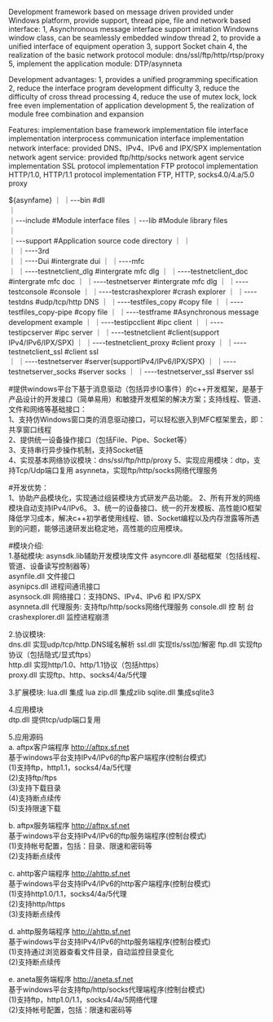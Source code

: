 Development framework based on message driven provided under Windows platform, provide support, thread pipe, file and network based interface: 
    1, Asynchronous message interface support imitation Windowns window class, can be seamlessly embedded window thread 
    2, to provide a unified interface of equipment operation 
    3, support Socket chain 
    4, the realization of the basic network protocol module: dns/ssl/ftp/http/rtsp/proxy 
    5, implement the application module: DTP/asynneta 

Development advantages: 
    1, provides a unified programming specification 
    2, reduce the interface program development difficulty 
    3, reduce the difficulty of cross thread processing 
    4, reduce the use of mutex lock, lock free even implementation of application development 
    5, the realization of module free combination and expansion 

Features: 
    implementation base framework 
    implementation file interface 
    implementation interprocess communication interface 
    implementation network interface: provided DNS、IPv4、IPv6 and IPX/SPX 
    implementation network agent service: provided ftp/http/socks network agent service 
    implementation SSL protocol 
    implementation FTP protocol 
    implementation HTTP/1.0, HTTP/1.1 protocol 
    implementation FTP, HTTP, socks4.0/4.a/5.0 proxy 

${asynfame}
     ｜
     ｜---bin                                     #dll  
     ｜                                           
     ｜---include                                 #Module interface files 
     ｜---lib                                     #Module library files  
     ｜                                           
     ｜---support                                 #Application source code directory 
     ｜    ｜                                     
     ｜    ｜----3rd                              
     ｜           ｜----Dui                       #intergrate dui 
     ｜           ｜----mfc                       
     ｜                 ｜----testnetclient_dlg   #intergrate mfc dlg 
     ｜                 ｜----testnetclient_doc   #intergrate mfc doc 
     ｜                 ｜----testnetserver       #intergrate mfc dlg 
     ｜    ｜----testconsole                      #console 
     ｜    ｜----testcrashexplorer                #crash explorer 
     ｜    ｜----testdns                          #udp/tcp/http DNS 
     ｜    ｜----testfiles_copy                   #copy file 
     ｜    ｜----testfiles_copy-pipe              #copy file 
     ｜    ｜----testframe                        #Asynchronous message development example 
     ｜    ｜----testipcclient                    #ipc client 
     ｜    ｜----testipcserver                    #ipc server 
     ｜    ｜----testnetclient                    #client(support IPv4/IPv6/IPX/SPX) 
     ｜    ｜----testnetclient_proxy              #client proxy 
     ｜    ｜----testnetclient_ssl                #client ssl  
     ｜    ｜----testnetserver                    #server(supportIPv4/IPv6/IPX/SPX) 
     ｜    ｜----testnetserver_socks              #server socks 
     ｜    ｜----testnetserver_ssl                #server ssl 

#提供windows平台下基于消息驱动（包括异步IO事件）的c++开发框架，是基于产品设计的开发接口（简单易用）和敏捷开发框架的解决方案；支持线程、管道、文件和网络等基础接口：   
1、支持仿Windows窗口类的消息驱动接口，可以轻松嵌入到MFC框架里去，即：共享窗口线程  
2、提供统一设备操作接口（包括File、Pipe、Socket等）   
3、支持串行异步操作机制，支持Socket链  
4、实现基本网络协议模块：dns/ssl/ftp/http/proxy 
5、实现应用模块：dtp，支持Tcp/Udp端口复用 
                 asynneta，实现ftp/http/socks网络代理服务  

#开发优势：  
1、协助产品模块化，实现通过组装模块方式研发产品功能。 
2、所有开发的网络模块自动支持IPv4/IPv6。 
3、统一的设备接口、统一的开发模板、高性能IO框架降低学习成本，解决c++初学者使用线程、锁、Socket编程以及内存泄露等所遇到的问题，能够迅速研发出稳定地，高性能的应用模块。 

#模块介绍:  
1.基础模块: asynsdk.lib辅助开发模块库文件 
     asyncore.dll 基础框架（包括线程、管道、设备读写控制器等）  
     asynfile.dll 文件接口  
     asynipcs.dll 进程间通讯接口  
     asynsock.dll 网络接口：支持DNS、IPv4、IPv6 和 IPX/SPX  
     asynneta.dll 代理服务: 支持ftp/http/socks网络代理服务 
      console.dll 控 制 台 
crashexplorer.dll 监控进程崩溃 

2.协议模块:   
    dns.dll 实现udp/tcp/http.DNS域名解析 
    ssl.dll 实现tls/ssl加/解密 
    ftp.dll 实现ftp协议（包括隐式/显式ftps）  
   http.dll 实现http/1.0、http/1.1协议（包括https）  
  proxy.dll 实现ftp、http、socks4/4a/5代理  

3.扩展模块: 
     lua.dll 集成 lua 
     zip.dll 集成zlib 
  sqlite.dll 集成sqlite3 

4.应用模块  
     dtp.dll 提供tcp/udp端口复用  

5.应用源码  
   a. aftpx客户端程序 http://aftpx.sf.net  
      基于windows平台支持IPv4/IPv6的ftp客户端程序(控制台模式)  
      (1)支持ftp，http1.1，socks4/4a/5代理  
      (2)支持ftp/ftps  
      (3)支持下载目录  
      (4)支持断点续传  
      (5)支持限速下载  
      
   b. aftpx服务端程序 http://aftpx.sf.net  
      基于windows平台支持IPv4/IPv6的ftp服务端程序(控制台模式)  
      (1)支持帐号配置，包括：目录、限速和密码等  
      (2)支持断点续传  

   c. ahttp客户端程序 http://ahttp.sf.net  
      基于windows平台支持IPv4/IPv6的http客户端程序(控制台模式)  
      (1)支持http1.0/1.1，socks4/4a/5代理  
      (2)支持http/https  
      (3)支持断点续传  
      
   d. ahttp服务端程序 http://ahttp.sf.net  
      基于windows平台支持IPv4/IPv6的http服务端程序(控制台模式)  
      (1)支持通过浏览器查看文件目录，自动监控目录变化  
      (2)支持断点续传
      
   e. aneta服务端程序 http://aneta.sf.net  
      基于windows平台支持ftp/http/socks代理端程序(控制台模式)  
      (1)支持ftp，http1.0/1.1，socks4/4a/5网络代理      
      (2)支持帐号配置，包括：限速和密码等       